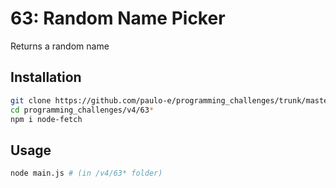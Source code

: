 # 63: Random Name Picker
Returns a random name

## Installation

``` sh
git clone https://github.com/paulo-e/programming_challenges/trunk/master/v4/63_random_name_picker
cd programming_challenges/v4/63*
npm i node-fetch
```

## Usage

``` sh
node main.js # (in /v4/63* folder)
```
